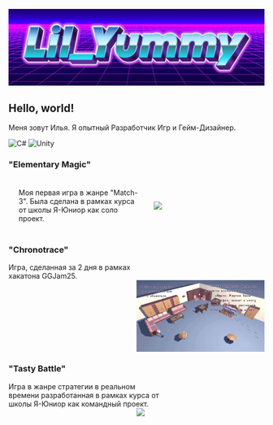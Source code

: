 ![Header](https://github.com/lilYummy228/lilYummy228/blob/main/Assets/Title.jpg)

<h2> Hello, world! </h2>
Меня зовут Илья. Я опытный Разработчик Игр и Гейм-Дизайнер.

<img src="https://cdn.jsdelivr.net/gh/devicons/devicon/icons/csharp/csharp-original.svg" width="50" alt="C#"> <img src="https://cdn.jsdelivr.net/gh/devicons/devicon/icons/unity/unity-original.svg" width="50" alt="Unity">

<h3>"Elementary Magic"</h3>
	<div style="display: flex; align-items: center;	justify-content: space-between; width: 60%; gap: 20px; padding: 20px;">
		Моя первая игра в жанре "Match-3". Была сделана в рамках курса от школы Я-Юниор как соло проект.
		<img src="https://github.com/lilYummy228/lilYummy228/blob/main/Assets/ElementaryMagic.gif" style="text-align: right; width: 40%; text-align: right; flex: 1;">
	<div style="clear: both;"></div>
	</div>

<h3>"Chronotrace"</h3>
	<div style="float: left; width: 60%; gap: 20px;">
		Игра, сделанная за 2 дня в рамках хакатона GGJam25.
	</div>
		<img src="https://github.com/lilYummy228/lilYummy228/blob/main/Assets/Chronotrace.gif" style="float: right; width: 50%;">
	<div style="clear: both;"></div>

<h3>"Tasty Battle"</h3>
	<div style="float: left; width: 60%; gap: 20px;">
		Игра в жанре стратегии в реальном времени разработанная в рамках курса от школы Я-Юниор как командный проект.
	</div>
		<img src="https://github.com/lilYummy228/lilYummy228/blob/main/Assets/TastyBattle.gif" style="float: right; width: 50%;">
	<div style="clear: both;"></div>